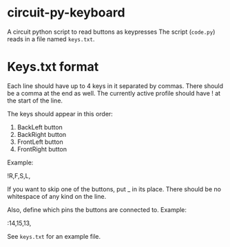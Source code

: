 # circuit-py-keyboard
A circuit python script to read buttons as keypresses
The script (`code.py`) reads in a file named `keys.txt`.

# Keys.txt format
Each line should have up to 4 keys in it separated by commas.
There should be a comma at the end as well.
The currently active profile should have ! at the start of the line.

The keys should appear in this order:
1. BackLeft button
2. BackRight button
3. FrontLeft button
4. FrontRight button

Example: 

!R,F,S,L,

If you want to skip one of the buttons, put _ in its place.
There should be no whitespace of any kind on the line.

Also, define which pins the buttons are connected to.
Example:

:14,15,13,

See `keys.txt` for an example file.
